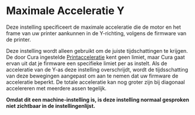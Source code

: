 Maximale Acceleratie Y
====
Deze instelling specificeert de maximale acceleratie die de motor en het frame van uw printer aankunnen in de Y-richting, volgens de firmware van de printer.

Deze instelling wordt alleen gebruikt om de juiste tijdschattingen te krijgen. De door Cura ingestelde [Printacceleratie](../speed/acceleration_print.md) kent geen limiet, maar Cura gaat ervan uit dat je firmware een specifieke limiet per as instelt. Als de acceleratie van de Y-as deze instelling overschrijdt, wordt de tijdsschatting van deze bewegingen aangepast om aan te nemen dat uw firmware de acceleratie beperkt. De totale acceleratie kan nog groter zijn bij diagonaal accelereren met meerdere assen tegelijk.

**Omdat dit een machine-instelling is, is deze instelling normaal gesproken niet zichtbaar in de instellingenlijst.**